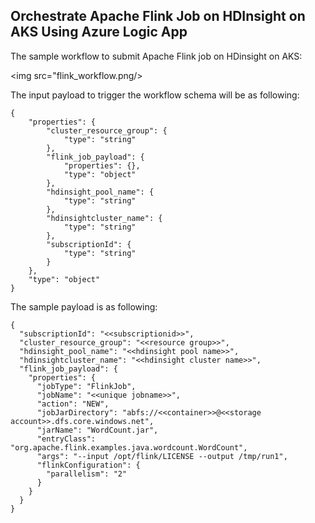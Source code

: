 ## Orchestrate Apache Flink Job on HDInsight on AKS Using Azure Logic App

The sample workflow to submit Apache Flink job on HDinsight on AKS:

<img src="flink_workflow.png/>


The input payload to trigger the workflow schema will be as following:

```
{
    "properties": {
        "cluster_resource_group": {
            "type": "string"
        },
        "flink_job_payload": {
            "properties": {},
            "type": "object"
        },
        "hdinsight_pool_name": {
            "type": "string"
        },
        "hdinsightcluster_name": {
            "type": "string"
        },
        "subscriptionId": {
            "type": "string"
        }
    },
    "type": "object"
}
```

The sample payload is as following:
```
{
  "subscriptionId": "<<subscriptionid>>",
  "cluster_resource_group": "<<resource group>>",
  "hdinsight_pool_name": "<<hdinsight pool name>>",
  "hdinsightcluster_name": "<<hdinsight cluster name>>",
  "flink_job_payload": {
    "properties": {
      "jobType": "FlinkJob",
      "jobName": "<<unique jobname>>",
      "action": "NEW",
      "jobJarDirectory": "abfs://<<container>>@<<storage account>>.dfs.core.windows.net",
      "jarName": "WordCount.jar",
      "entryClass": "org.apache.flink.examples.java.wordcount.WordCount",
      "args": "--input /opt/flink/LICENSE --output /tmp/run1",
      "flinkConfiguration": {
        "parallelism": "2"
      }
    }
  }
}
```
